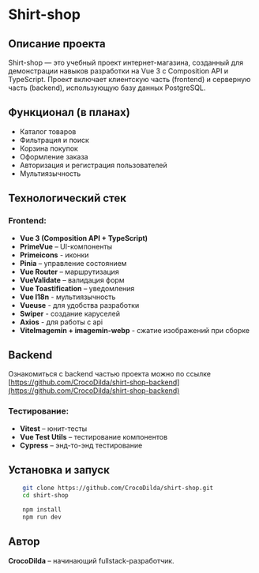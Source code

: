 # Shirt-shop

## Описание проекта

Shirt-shop — это учебный проект интернет-магазина, созданный для демонстрации навыков разработки на Vue 3 с Composition API и TypeScript. Проект включает клиентскую часть (frontend) и серверную часть (backend), использующую базу данных PostgreSQL.

## Функционал (в планах)

- Каталог товаров
- Фильтрация и поиск
- Корзина покупок
- Оформление заказа
- Авторизация и регистрация пользователей
- Мультиязычность

## Технологический стек

### Frontend:

- **Vue 3 (Composition API + TypeScript)**
- **PrimeVue** – UI-компоненты
- **Primeicons** - иконки
- **Pinia** – управление состоянием
- **Vue Router** – маршрутизация
- **VueValidate** – валидация форм
- **Vue Toastification** – уведомления
- **Vue I18n** - мультиязычность
- **Vueuse** - для удобства разработки
- **Swiper** - создание каруселей
- **Axios** - для работы с api
- **ViteImagemin + imagemin-webp** - сжатие изображений при сборке

## Backend

Ознакомиться с backend частью проекта можно по ссылке [https://github.com/CrocoDilda/shirt-shop-backend](https://github.com/CrocoDilda/shirt-shop-backend)

### Тестирование:

- **Vitest** – юнит-тесты
- **Vue Test Utils** – тестирование компонентов
- **Cypress** – энд-то-энд тестирование

## Установка и запуск

```bash
	git clone https://github.com/CrocoDilda/shirt-shop.git
	cd shirt-shop

	npm install
	npm run dev
```

## Автор

**CrocoDilda** – начинающий fullstack-разработчик.
